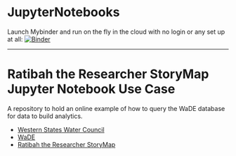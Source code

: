 # JupyterNotebooks
Launch Mybinder and run on the fly in the cloud with no login or any set up at all:
[![Binder](https://mybinder.org/badge.svg)](https://mybinder.org/v2/gh/WSWCWaterDataExchange/WaDE-Hosted-Projects/main?labpath=RatibahTheResearcherStoryMapJNUseCase)

***
# Ratibah the Researcher StoryMap Jupyter Notebook Use Case
A repository to hold an online example of how to query the WaDE database for data to build analytics.

- [Western States Water Council](https://westernstateswater.org/)
- [WaDE](https://westernstateswater.org/wade/)
- [Ratibah the Researcher StoryMap](https://storymaps.arcgis.com/stories/0c254e67e11046a0a4dc303e9461348f)
